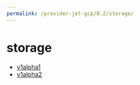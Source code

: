 ```yaml
---
permalink: /provider-jet-gcp/0.2/storage/
---
```


# storage



* [v1alpha1](v1alpha1/index.md)
* [v1alpha2](v1alpha2/index.md)
